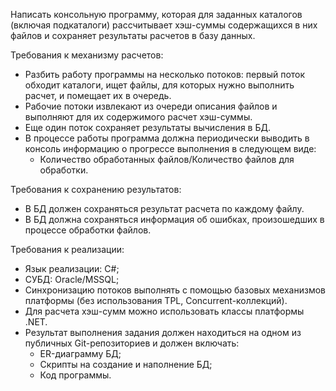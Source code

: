 Написать консольную программу, которая для заданных каталогов (включая подкаталоги) рассчитывает хэш-суммы содержащихся в них файлов и сохраняет результаты расчетов в базу данных.

Требования к механизму расчетов:
 - Разбить работу программы на несколько потоков: первый поток обходит каталоги, ищет  файлы, для которых нужно выполнить расчет, и помещает их в очередь.
 - Рабочие потоки извлекают из очереди описания файлов и выполняют для их содержимого расчет хэш-суммы. 
 - Еще один поток сохраняет результаты вычисления в БД.
 - В процессе работы программа должна периодически выводить в консоль информацию о прогрессе выполнения в следующем виде:
   - Количество обработанных файлов/Количество файлов для обработки.
 
 Требования к сохранению результатов:
 - В БД должен сохраняться результат расчета по каждому файлу.
 - В БД должна сохраняться информация об ошибках, произошедших в процессе обработки файлов.
 
Требования к реализации:

- Язык реализации: C#;
- СУБД: Oracle/MSSQL;
 - Синхронизацию потоков выполнять с помощью базовых механизмов платформы (без использования TPL, Concurrent-коллекций).
 - Для расчета хэш-сумм можно использовать классы платформы .NET.
 - Результат выполнения задания должен находиться на одном из публичных Git-репозиториев и должен включать:
   - ER-диаграмму БД;
   - Скрипты на создание и наполнение БД;
   - Код программы.
